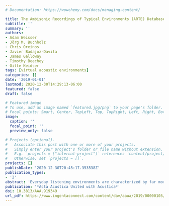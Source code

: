 ```yaml
---
# Documentation: https://wowchemy.com/docs/managing-content/

title: The Ambisonic Recordings of Typical Environments (ARTE) Database
subtitle: ''
summary: ''
authors:
- Adam Weisser
- Jörg M. Buchholz
- Chris Oreinos
- Javier Badajoz-Davila
- James Galloway
- Timothy Beechey
- Gitte Keidser
tags: [virtual acoustic environments]
categories: []
date: '2019-01-01'
lastmod: 2020-12-30T14:29:13-06:00
featured: false
draft: false

# Featured image
# To use, add an image named `featured.jpg/png` to your page's folder.
# Focal points: Smart, Center, TopLeft, Top, TopRight, Left, Right, BottomLeft, Bottom, BottomRight.
image:
  caption: ''
  focal_point: ''
  preview_only: false

# Projects (optional).
#   Associate this post with one or more of your projects.
#   Simply enter your project's folder or file name without extension.
#   E.g. `projects = ["internal-project"]` references `content/project/deep-learning/index.md`.
#   Otherwise, set `projects = []`.
projects: []
publishDate: '2020-12-30T20:45:17.353538Z'
publication_types:
- '2'
abstract: 'Everyday listening environments are characterized by far more complex spatial, spectral and temporal sound field distributions than the acoustic stimuli that are typically employed in controlled laboratory settings. As such, the reproduction of acoustic listening environments has become important for several research avenues related to sound perception, such as hearing loss rehabilitation, soundscapes, speech communication, auditory scene analysis, automatic scene classification, and room acoustics. However, the recordings of acoustic environments that are used as test material in these research areas are usually designed specifically for one study, or are provided in custom databases that cannot be universally adapted, beyond their original application. In this work we present the Ambisonic Recordings of Typical Environments (ARTE) database, which addresses several research needs simultaneously: realistic audio recordings that can be reproduced in 3D, 2D, or binaurally, with known acoustic properties, including absolute level and room impulse response. Multichannel higher-order ambisonic recordings of 13 realistic typical environments (e.g., office, cafe, dinner party, train station) were processed, acoustically analyzed, and subjectively evaluated to determine their perceived identity. The recordings are delivered in a generic format that may be reproduced with different hardware setups, and may also be used in binaural, or single-channel setups. Room impulse responses, as well as detailed acoustic analyses, of all environments supplement the recordings. The database is made open to the research community with the explicit intention to expand it in the future and include more scenes. '
publication: '*Acta Acustica United with Acustica*'
doi: 10.3813/AAA.919349
url_pdf: https://www.ingentaconnect.com/content/dav/aaua/2019/00000105/00000004/art00014
---
```

